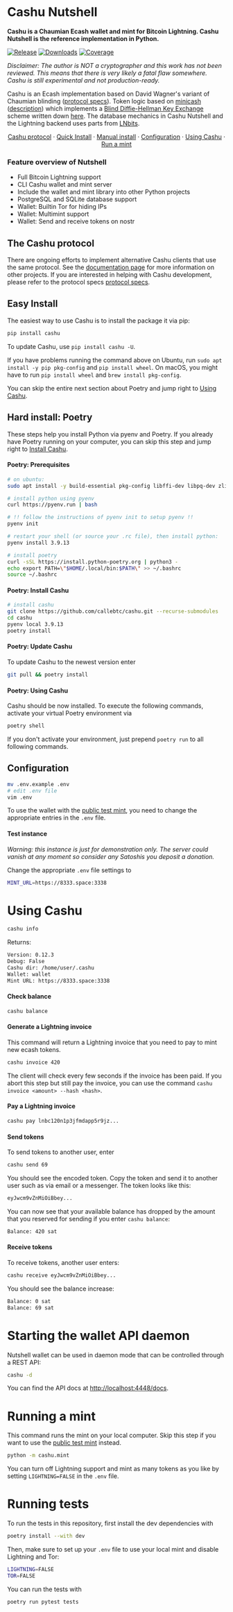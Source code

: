 # Cashu Nutshell

**Cashu is a Chaumian Ecash wallet and mint for Bitcoin Lightning. Cashu Nutshell is the reference implementation in Python.**

<a href="https://pypi.org/project/cashu/"><img alt="Release" src="https://img.shields.io/pypi/v/cashu?color=black"></a> <a href="https://pepy.tech/project/cashu"> <img alt="Downloads" src="https://pepy.tech/badge/cashu"></a> <a href="https://app.codecov.io/gh/cashubtc/cashu"><img alt="Coverage" src="https://img.shields.io/codecov/c/gh/cashubtc/cashu"></a>


*Disclaimer: The author is NOT a cryptographer and this work has not been reviewed. This means that there is very likely a fatal flaw somewhere. Cashu is still experimental and not production-ready.*

Cashu is an Ecash implementation based on David Wagner's variant of Chaumian blinding ([protocol specs](https://github.com/cashubtc/nuts)). Token logic based on [minicash](https://github.com/phyro/minicash) ([description](https://gist.github.com/phyro/935badc682057f418842c72961cf096c)) which implements a [Blind Diffie-Hellman Key Exchange](https://cypherpunks.venona.com/date/1996/03/msg01848.html) scheme written down [here](https://gist.github.com/RubenSomsen/be7a4760dd4596d06963d67baf140406). The database mechanics in Cashu Nutshell and the Lightning backend uses parts from [LNbits](https://github.com/lnbits/lnbits-legend).

<p align="center">
<a href="#cashu-client-protocol">Cashu protocol</a> ·
<a href="#easy-install">Quick Install</a> ·
<a href="#hard-install-poetry">Manual install</a> ·
<a href="#configuration">Configuration</a> ·
<a href="#using-cashu">Using Cashu</a> ·
<a href="#running-a-mint">Run a mint</a>
</p>

### Feature overview of Nutshell

- Full Bitcoin Lightning support
- CLI Cashu wallet and mint server
- Include the wallet and mint library into other Python projects
- PostgreSQL and SQLite database support
- Wallet: Builtin Tor for hiding IPs
- Wallet: Multimint support
- Wallet: Send and receive tokens on nostr

## The Cashu protocol
There are ongoing efforts to implement alternative Cashu clients that use the same protocol. See the [documentation page](https://docs.cashu.space/) for more information on other projects. If you are interested in helping with Cashu development, please refer to the protocol specs [protocol specs](https://github.com/cashubtc/nuts). 

## Easy Install

The easiest way to use Cashu is to install the package it via pip:
```bash
pip install cashu
```

To update Cashu, use `pip install cashu -U`. 

If you have problems running the command above on Ubuntu, run `sudo apt install -y pip pkg-config` and `pip install wheel`. On macOS, you might have to run `pip install wheel` and `brew install pkg-config`.

You can skip the entire next section about Poetry and jump right to [Using Cashu](#using-cashu).

## Hard install: Poetry
These steps help you install Python via pyenv and Poetry. If you already have Poetry running on your computer, you can skip this step and jump right to [Install Cashu](#poetry-install-cashu).

#### Poetry: Prerequisites

```bash
# on ubuntu:
sudo apt install -y build-essential pkg-config libffi-dev libpq-dev zlib1g-dev libssl-dev python3-dev libsqlite3-dev ncurses-dev libbz2-dev libreadline-dev lzma-dev

# install python using pyenv
curl https://pyenv.run | bash

# !! follow the instructions of pyenv init to setup pyenv !!
pyenv init

# restart your shell (or source your .rc file), then install python:
pyenv install 3.9.13

# install poetry
curl -sSL https://install.python-poetry.org | python3 -
echo export PATH=\"$HOME/.local/bin:$PATH\" >> ~/.bashrc
source ~/.bashrc
```
#### Poetry: Install Cashu
```bash
# install cashu
git clone https://github.com/callebtc/cashu.git --recurse-submodules
cd cashu
pyenv local 3.9.13
poetry install
```

#### Poetry: Update Cashu
To update Cashu to the newest version enter
```bash
git pull && poetry install
```
#### Poetry: Using Cashu

Cashu should be now installed. To execute the following commands, activate your virtual Poetry environment via

```bash
poetry shell
```

If you don't activate your environment, just prepend `poetry run` to all following commands.
## Configuration
```bash
mv .env.example .env
# edit .env file
vim .env
```

To use the wallet with the [public test mint](#test-instance), you need to change the appropriate entries in the `.env` file. 

#### Test instance
*Warning: this instance is just for demonstration only. The server could vanish at any moment so consider any Satoshis you deposit a donation.*

Change the appropriate `.env` file settings to
```bash
MINT_URL=https://8333.space:3338
```

# Using Cashu
```bash
cashu info
```

Returns:
```bash
Version: 0.12.3
Debug: False
Cashu dir: /home/user/.cashu
Wallet: wallet
Mint URL: https://8333.space:3338
```

#### Check balance
```bash
cashu balance
```

#### Generate a Lightning invoice 

This command will return a Lightning invoice that you need to pay to mint new ecash tokens.

```bash
cashu invoice 420
```

The client will check every few seconds if the invoice has been paid. If you abort this step but still pay the invoice, you can use the command `cashu invoice <amount> --hash <hash>`.

#### Pay a Lightning invoice
```bash
cashu pay lnbc120n1p3jfmdapp5r9jz...
```

#### Send tokens
To send tokens to another user, enter
```bash
cashu send 69
```
You should see the encoded token. Copy the token and send it to another user such as via email or a messenger. The token looks like this:
```bash
eyJwcm9vZnMiOiBbey...
```

You can now see that your available balance has dropped by the amount that you reserved for sending if you enter `cashu balance`:
```bash
Balance: 420 sat
```

#### Receive tokens
To receive tokens, another user enters:
```bash
cashu receive eyJwcm9vZnMiOiBbey...
```
You should see the balance increase:
```bash
Balance: 0 sat
Balance: 69 sat
```

# Starting the wallet API daemon
Nutshell wallet can be used in daemon mode that can be controlled through a REST API:
```bash
cashu -d
```

You can find the API docs at [http://localhost:4448/docs](http://localhost:4448/docs).

# Running a mint
This command runs the mint on your local computer. Skip this step if you want to use the [public test mint](#test-instance) instead.
```bash
python -m cashu.mint
```

You can turn off Lightning support and mint as many tokens as you like by setting `LIGHTNING=FALSE` in the `.env` file.


# Running tests
To run the tests in this repository, first install the dev dependencies with 
```bash
poetry install --with dev
```

Then, make sure to set up your `.env` file to use your local mint and disable Lightning and Tor:
```bash
LIGHTNING=FALSE
TOR=FALSE
```
You can run the tests with
```bash
poetry run pytest tests
```
